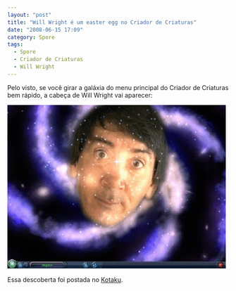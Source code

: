 ```yaml
---
layout: "post"
title: "Will Wright é um easter egg no Criador de Criaturas"
date: "2008-06-15 17:09"
category: Spore
tags:
  - Spore
  - Criador de Criaturas
  - Will Wright
---
```


Pelo visto, se você girar a galáxia do menu principal do Criador de Criaturas bem rápido, a cabeça de Will Wright vai aparecer:

![Cabeça de Will Wright flutuando no centro de uma galáxia](/assets/uploads/2019/06/will-easteregg.jpg)

Essa descoberta foi postada no [Kotaku](http://kotaku.com/5016543/easter-egg-will-wrights-head-in-spore).
